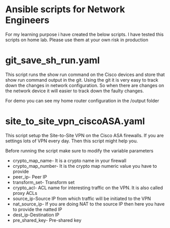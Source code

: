 # Ansible scripts for Network Engineers

For my learning purpose i have created the below scripts. I have tested this scripts on home lab. Please use them at your own risk in production


# git_save_sh_run.yaml

This script runs the show run command on the Cisco devices and store that show run command output in the git. Using the git it is very easy to track down the changes in network configuration. So when there are changes on the network device it will easier to track down the faulty changes.

For demo you can see my home router configuration in the /output folder

# site_to_site_vpn_ciscoASA.yaml

This script setup the Site-to-Site VPN on the Cisco ASA firewalls. If you are settings lots of VPN every day. Then this script might help you. 

Before running the script make sure to modify the variable parameters

 - crypto_map_name- It is a crypto name in your firewall
 - crypto_map_number- It is the crypto map numeric value you have to provide
 -  peer_ip- Peer IP
 - transform_set- Transform set
 - crypto_acl- ACL name for interesting traffic on the VPN. It is also called proxy ACLs
 - source_ip-Source IP from which traffic will be initiated to the VPN
 - nat_source_ip- If you are doing NAT to the source IP then here you have to provide the natted IP
 - dest_ip-Destination IP 
 - pre_shared_key- Pre-shared key
